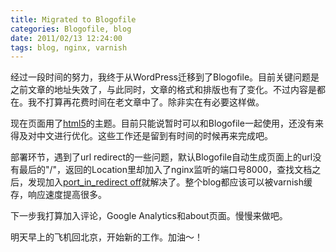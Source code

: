 ```yaml
---
title: Migrated to Blogofile
categories: Blogofile, blog
date: 2011/02/13 12:24:00
tags: blog, nginx, varnish
---
```

经过一段时间的努力，我终于从WordPress迁移到了Blogofile。目前关键问题是之前文章的地址失效了，与此同时，文章的格式和排版也有了变化。不过内容是都在。我不打算再花费时间在老文章中了。除非实在有必要这样做。

现在页面用了[html5](http://jayj.dk/2010/html5-theme-version-1-2/)的主题。目前只能说暂时可以和Blogofile一起使用，还没有来得及对中文进行优化。这些工作还是留到有时间的时候再来完成吧。

部署环节，遇到了url redirect的一些问题，默认Blogofile自动生成页面上的url没有最后的"/"，返回的Location里却加入了nginx监听的端口号8000，查找文档之后，发现加入[port_in_redirect off](http://wiki.nginx.org/HttpCoreModule#port_in_redirect)就解决了。整个blog都应该可以被varnish缓存，响应速度提高很多。

下一步我打算加入评论，Google Analytics和about页面。慢慢来做吧。

明天早上的飞机回北京，开始新的工作。加油～！
